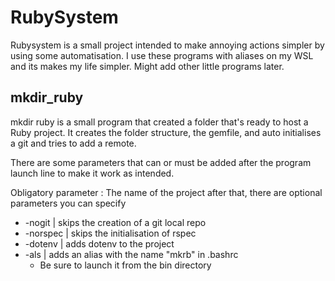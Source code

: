 
# RubySystem
Rubysystem is a small project intended to make annoying actions simpler by using some automatisation.
I use these programs with aliases on my WSL and its makes my life simpler.
Might add other little programs later.

## mkdir_ruby

mkdir ruby is a small program that created a folder that's ready to host a Ruby project.
It creates the folder structure, the gemfile, and auto initialises a git and tries to add a remote.

There are some parameters that can or must be added after the program launch line to make it work as intended.

Obligatory parameter : The name of the project
after that, there are optional parameters you can specify

- -nogit | skips the creation of a git local repo
- -norspec | skips the initialisation of rspec
- -dotenv | adds dotenv to the project
- -als | adds an alias with the name "mkrb" in .bashrc
    - Be sure to launch it from the bin directory
